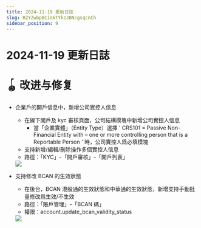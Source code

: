 ```yaml
---
title: 2024-11-19 更新日誌
slug: RZYZwbpBCia6TYkzJBNcgsqcnCh
sidebar_position: 9
---
```



# 2024-11-19 更新日誌

# 🪀 改进与修复

- 企業戶的開戶信息中，新增公司實控人信息
    - 在線下開戶及 kyc 審核頁面，公司結構模塊中新增公司實控人信息
        - 當「企業實體」（Entity Type）選擇 ' CRS101 = Passive Non-Financial Entity with – one or more controlling person that is a Reportable Person ' 時，公司實控人爲必填模塊
    - 支持新增/編輯/刪除操作多個實控人信息
    - 路徑：「KYC」-「開戶審核」-「開戶列表」
    <img src="/assets/BHQFbuaJ0oHckcx7N8ucjc6enUd.png" src-width="2746" src-height="1656" align="center"/>

- 支持修改 BCAN 的生效狀態
    - 在後台，BCAN 港股通的生效狀態和中華通的生效狀態，新增支持手動批量修改爲生效/不生效
    - 路徑：「賬戶管理」-「BCAN 碼」
    - 權限：account.update_bcan_validity_status
    <img src="/assets/V0nabj2KLosUcHxn8VTckSuVnJs.png" src-width="2720" src-height="1288" align="center"/>

